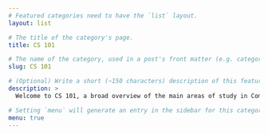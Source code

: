 ```yaml
---
# Featured categories need to have the `list` layout.
layout: list

# The title of the category's page.
title: CS 101

# The name of the category, used in a post's front matter (e.g. category: <slug>).
slug: CS 101

# (Optional) Write a short (~150 characters) description of this featured category.
description: >
  Welcome to CS 101, a broad overview of the main areas of study in Computer and Information Sciences. The course highlights the uses of computing systems in business, the sciences, and other professional fields. <br> **Schedule & important dates** posted [here](https://ramnauth.github.io/cs%20101/2018/09/05/important-dates/); **Syllabus** posted [here](https://ramnauth.github.io/cs%20101/2018/09/05/syllabus/)

# Setting `menu` will generate an entry in the sidebar for this category.
menu: true
---
```


